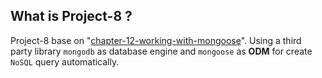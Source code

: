 ## What is Project-8 ?

Project-8 base on
"[chapter-12-working-with-mongoose](./../chapter-12-working-with-mongoose)".
Using a third party library `mongodb` as database engine and `mongoose` as
**ODM** for create `NoSQL` query automatically.

